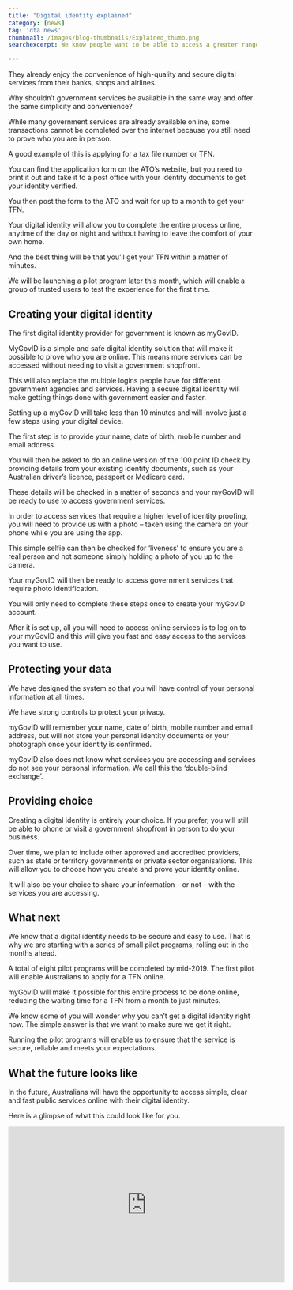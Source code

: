```yaml
---
title: "Digital identity explained"
category: [news]
tag: 'dta news'
thumbnail: /images/blog-thumbnails/Explained_thumb.png
searchexcerpt: We know people want to be able to access a greater range of government services online.

---
```

They already enjoy the convenience of high-quality and secure digital services from their banks, shops and airlines.

Why shouldn’t government services be available in the same way and offer the same simplicity and convenience?

While many government services are already available online, some transactions cannot be completed over the internet because you still need to prove who you are in person.

A good example of this is applying for a tax file number or TFN.

You can find the application form on the ATO’s website, but you need to print it out and take it to a post office with your identity documents to get your identity verified.

You then post the form to the ATO and wait for up to a month to get your TFN.

Your digital identity will allow you to complete the entire process online, anytime of the day or night and without having to leave the comfort of your own home.

And the best thing will be that you’ll get your TFN within a matter of minutes.

We will be launching a pilot program later this month, which will enable a group of trusted users to test the experience for the first time.

## Creating your digital identity

The first digital identity provider for government is known as myGovID.

MyGovID is a simple and safe digital identity solution that will make it possible to prove who you are online. This means more services can be accessed without needing to visit a government shopfront.

This will also replace the multiple logins people have for different government agencies and services. Having a secure digital identity will make getting things done with government easier and faster.

Setting up a myGovID will take less than 10 minutes and will involve just a few steps using your digital device.

The first step is to provide your name, date of birth, mobile number and email address.

You will then be asked to do an online version of the 100 point ID check by providing details from your existing identity documents, such as your Australian driver’s licence, passport or Medicare card.

These details will be checked in a matter of seconds and your myGovID will be ready to use to access government services.

In order to access services that require a higher level of identity proofing, you will need to provide us with a photo – taken using the camera on your phone while you are using the app.

This simple selfie can then be checked for ‘liveness’ to ensure you are a real person and not someone simply holding a photo of you up to the camera.

Your myGovID will then be ready to access government services that require photo identification.

You will only need to complete these steps once to create your myGovID account.

After it is set up, all you will need to access online services is to log on to your myGovID and this will give you fast and easy access to the services you want to use.

## Protecting your data

We have designed the system so that you will have control of your personal information at all times.

We have strong controls to protect your privacy.

myGovID will remember your name, date of birth, mobile number and email address, but will not store your personal identity documents or your photograph once your identity is confirmed.

myGovID also does not know what services you are accessing and services do not see your personal information. We call this the ‘double-blind exchange’.

## Providing choice

Creating a digital identity is entirely your choice. If you prefer, you will still be able to phone or visit a government shopfront in person to do your business.

Over time, we plan to include other approved and accredited providers, such as state or territory governments or private sector organisations. This will allow you to choose how you create and prove your identity online.

It will also be your choice to share your information – or not – with the services you are accessing.

## What next

We know that a digital identity needs to be secure and easy to use. That is why we are starting with a series of small pilot programs, rolling out in the months ahead.

A total of eight pilot programs will be completed by mid-2019. The first pilot will enable Australians to apply for a TFN online.

myGovID will make it possible for this entire process to be done online, reducing the waiting time for a TFN from a month to just minutes.

We know some of you will wonder why you can’t get a digital identity right now. The simple answer is that we want to make sure we get it right.

Running the pilot programs will enable us to ensure that the service is secure, reliable and meets your expectations.

## What the future looks like

In the future, Australians will have the opportunity to access simple, clear and fast public services online with their digital identity.

Here is a glimpse of what this could look like for you.

<iframe width="560" height="315" src="https://www.youtube.com/embed/M9dkkHI6mOA" frameborder="0" allow="autoplay; encrypted-media" allowfullscreen></iframe>
